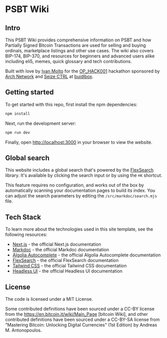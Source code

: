 # PSBT Wiki

## Intro

This PSBT Wiki provides comprehensive information on PSBT and how Partially Signed Bitcoin Transactions are used for selling and buying ordinals, marketplace listings and other use cases. The wiki also covers BIP-174, BIP-370, and resources for beginners and advanced users alike including eli5, memes, quick glossary and tech contributions.

Built with love by [Ivan Molto](https://x.com/ivanmolto) for the [OP_HACK001](https://app.buidlbox.io/arch-network/ophack001) hackathon sponsored by [Arch Network](https://www.arch.network/) and [Seize CTRL](https://www.seizectrl.io) at [buidlbox](https://buidlbox.io).

## Getting started

To get started with this repo, first install the npm dependencies:

```bash
npm install
```

Next, run the development server:

```bash
npm run dev
```

Finally, open [http://localhost:3000](http://localhost:3000) in your browser to view the website.

## Global search

This website includes a global search that's powered by the [FlexSearch](https://github.com/nextapps-de/flexsearch) library. It's available by clicking the search input or by using the `⌘K` shortcut.

This feature requires no configuration, and works out of the box by automatically scanning your documentation pages to build its index. You can adjust the search parameters by editing the `/src/markdoc/search.mjs` file.

## Tech Stack

To learn more about the technologies used in this site template, see the following resources:

- [Next.js](https://nextjs.org/docs) - the official Next.js documentation
- [Markdoc](https://markdoc.dev) - the official Markdoc documentation
- [Algolia Autocomplete](https://www.algolia.com/doc/ui-libraries/autocomplete/introduction/what-is-autocomplete/) - the official Algolia Autocomplete documentation
- [FlexSearch](https://github.com/nextapps-de/flexsearch) - the official FlexSearch documentation
- [Tailwind CSS](https://tailwindcss.com/docs) - the official Tailwind CSS documentation
- [Headless UI](https://headlessui.com) - the official Headless UI documentation

## License

The code is licensed under a MIT License.

Some contributed definitions have been sourced under a CC-BY license from the https://en.bitcoin.it/wiki/Main_Page [bitcoin Wiki], and other contributed definitions have been sourced under a CC-BY-SA license from "Mastering Bitcoin: Unlocking Digital Currencies" (1st Edition) by Andreas M. Antonopoulos.
